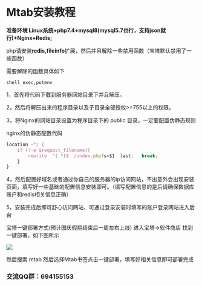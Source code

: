 # Mtab安装教程

**准备环境 Linux系统+php7.4+mysql8(mysql5.7也行，支持json就行)+Nginx+Redis;**

php请安装**redis,fileinfo**扩展，然后并且解除一些禁用函数（宝塔默认禁用了一些函数）

需要解除的函数具体如下

`shell_exec,putenv`

1，首先将代码下载到服务器网站目录下并且解压。

2，然后将解压出来的程序目录以及子目录全部授权>=755以上的权限。

3，将Nginx的网站目录设置为程序目录下的 public 目录。一定要配置伪静态规则

nginx的伪静态配置代码

``` javascript
location ~^/ {
    if (!-e $request_filename){
        rewrite  ^(.*)$  /index.php?s=$1  last;   break;
    }
}
```
4，然后配置好域名或者通过你自己的服务器的ip访问网站，不出意外会出现安装 页面，填写好一些基础的配置信息安装即可。（填写配置信息的是后请确保数据库账户和redis相关信息正确）

5，安装完成后即可舒心访问网站，可通过登录安装时填写的账户登录网站进入后台


宝塔一键部署方式(预计国庆假期结束后一周左右上线)
进入宝塔->软件商店 找到一键部署，如下图所示

![](https://blog.mtab.cc/uploads/20230930/8e631b580f07edcb84dd4ec5a7aa4823.png)


然后搜索 mtab 然后选择Mtab书签点击一键部署，填写好相关信息即可部署完成

### 交流QQ群：694155153

